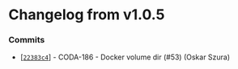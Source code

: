 # Changelog from v1.0.5
### Commits
* [[`22383c4`](http://github.com/coda-it/gowebapp/commit/22383c4185de585f1f4482966db394430d4dff17)] - CODA-186 - Docker volume dir (#53) (Oskar Szura)